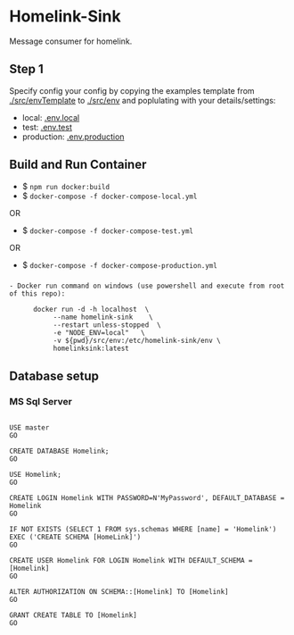 # Homelink-Sink

Message consumer for homelink.

## Step 1
Specify config your config by copying the examples template from  [./src/envTemplate](./src/envTemplate) to [./src/env](./src/env) and poplulating with your details/settings:

- local: [.env.local](./src/envTemplate/.env.local)
- test: [.env.test](./src/envTemplate/.env.test)
- production: [.env.production](./src/envTemplate/.env.production)

## Build and Run Container

- $ `npm run docker:build`
- $ `docker-compose -f docker-compose-local.yml`

OR
- $ `docker-compose -f docker-compose-test.yml`

OR
- $ `docker-compose -f docker-compose-production.yml`

###

```
- Docker run command on windows (use powershell and execute from root of this repo):

      docker run -d -h localhost  \
           --name homelink-sink    \
           --restart unless-stopped	 \
           -e "NODE_ENV=local"   \
           -v ${pwd}/src/env:/etc/homelink-sink/env \
           homelinksink:latest

```

## Database setup

### MS Sql Server
```

USE master
GO

CREATE DATABASE Homelink;
GO

USE Homelink;
GO

CREATE LOGIN Homelink WITH PASSWORD=N'MyPassword', DEFAULT_DATABASE = Homelink
GO

IF NOT EXISTS (SELECT 1 FROM sys.schemas WHERE [name] = 'Homelink') EXEC ('CREATE SCHEMA [HomeLink]')
GO

CREATE USER Homelink FOR LOGIN Homelink WITH DEFAULT_SCHEMA = [Homelink]
GO

ALTER AUTHORIZATION ON SCHEMA::[Homelink] TO [Homelink]
GO

GRANT CREATE TABLE TO [Homelink]
GO


```